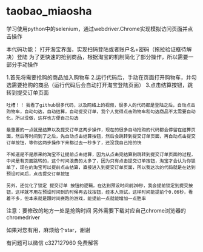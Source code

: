 # taobao_miaosha

学习使用python中的selenium，通过webdriver.Chrome实现模拟访问页面并点击操作

本代码功能：
  打开淘宝界面，实现扫码登陆或者账户名+密码（拖拉验证框待解决）登陆
  为了更快速的抢到商品，根据淘宝的机制简化了部分操作，所以需要一部分手动操作

  1.首先将需要抢购的商品加入购物车
  2.运行代码后，手动在页面打开购物车，并勾选需要抢购的商品（运行代码后会自动打开淘宝登陆页面）
  3.点击结算按钮，跳转到提交订单页面


`吐槽！！`
`我看了github很多代码，以及网络上的视频，很多人的代码都是登陆之后，自动点击购物车，自动勾选，自动结算，自动提交订单，我个人觉得点击购物车和勾选商品不太需要自动化，所以没做，这样也方便自己勾选`

`最重要的一点就是结算以及提交订单这两步操作，现在的很多自动抢购的代码都会停留在结算页面，然后等时间到了之后，先自动点击结算按钮，然后会跳转到提交订单页面，再自动点击提交订单按钮，等你这两步操作下来都过去一秒多了，还没我自己抢的快`

`不知道是不是原来的淘宝不让提前点击结算，因为从点击完结算到跳转到提交订单页面的过程，中间是有页面跳转的，这个时间浪费的太多了，因为只有点击提交订单按钮，淘宝才会认为你锁单了，现在的淘宝可以提前点击结算，直接进入到提交订单页面，所以我这次的代码就是在达到预设时间后，点击提交订单按钮`

`另外，还优化了锁定 提交订单 按钮的逻辑，在达到预设时间前20秒，我会提前锁定到提交按钮，这样就不用在预设时间到的时候再去找按钮，经本人测试，这样时间能提前个0.06秒，看着不多，但本来就是跟时间赛跑的游戏，能提前一点就能增加一点胜率`

注意：要修改的地方一处是抢购时间
另外需要下载对应自己chrome浏览器的chromedriver

如果对您有用，麻烦给个star，谢谢

有问题可以微信 c327127960 免费解答
